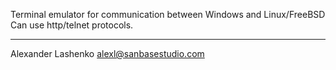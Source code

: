 Terminal emulator for communication between Windows and Linux/FreeBSD
Can use http/telnet protocols.

--------------------------
Alexander Lashenko
alexl@sanbasestudio.com
